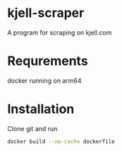 # kjell-scraper
A program for scraping on kjell.com

# Requrements
docker running on arm64

# Installation
Clone git and run
```bash
docker build --no-cache dockerfile
```


